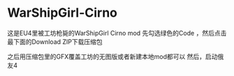 # WarShipGirl-Cirno
这是EU4里被工坊枪毙的WarShipGirl Cirno mod
先勾选绿色的Code ，然后点击最下面的Download ZIP下载压缩包

之后用压缩包里的GFX覆盖工坊的无图版或者新建本地mod都可以
然后，启动俄友4
